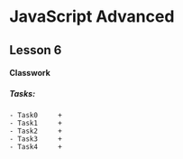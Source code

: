 # JavaScript Advanced

## Lesson 6

#### Classwork

##### Tasks:
```
- Task0     +
- Task1     +
- Task2     +
- Task3     +
- Task4     +
```

